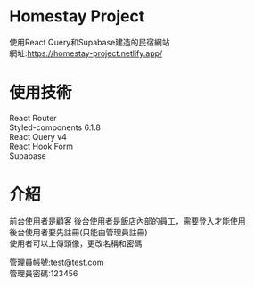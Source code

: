 # Homestay Project

使用React Query和Supabase建造的民宿網站 <br>
網址:https://homestay-project.netlify.app/

# 使用技術

React Router <br>
Styled-components 6.1.8 <br>
React Query v4 <br>
React Hook Form <br>
Supabase 

# 介紹

前台使用者是顧客
後台使用者是飯店內部的員工，需要登入才能使用 <br>
後台使用者要先註冊(只能由管理員註冊) <br>
使用者可以上傳頭像，更改名稱和密碼 <br>

管理員帳號:test@test.com <br>
管理員密碼:123456
